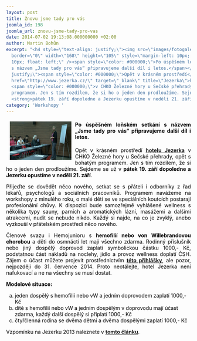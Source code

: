 ```yaml
---
layout: post
title: Znovu jsme tady pro vás
joomla_id: 198
joomla_url: znovu-jsme-tady-pro-vas
date: 2014-07-02 19:13:08.000000000 +02:00
author: Martin Bohůn
excerpt: "<h4 style=\"text-align: justify;\"><img src=\"images/fotogalerie/workshopy/jezerka/snmek38%201024x576.jpg\"
  border=\"0\" width=\"168\" height=\"105\" style=\"margin-left: 10px; margin-right:
  10px; float: left;\" /><span style=\"color: #000000;\">Po úspěšném loňském setkání
  s názvem „Jsme tady pro vás“ připravujeme další díl i letos.</span></h4>\r\n<p style=\"text-align:
  justify;\"><span style=\"color: #000000;\">Opět v krásném prostředí</span> <strong><a
  href=\"http://www.jezerka.cz/\" target=\"_blank\" title=\"Jezerka\">hotelu Jezerka</a></strong>
  <span style=\"color: #000000;\">v CHKO Železné hory u Sečské přehrady, opět s bohatým
  programem. Jen s tím rozdílem, že si ho o jeden den prodloužíme. Sejdeme se už v
  <strong>pátek 19. září dopoledne a Jezerku opustíme v neděli 21. září</strong>.</span></p>"
category: 'Workshopy '
---
```

<h4 style="text-align: justify;"><img src="images/fotogalerie/workshopy/jezerka/snmek38%201024x576.jpg" border="0" width="168" height="105" style="margin-left: 10px; margin-right: 10px; float: left;" /><span style="color: #000000;">Po úspěšném loňském setkání s názvem „Jsme tady pro vás“ připravujeme další díl i letos.</span></h4>

<p style="text-align: justify;"><span style="color: #000000;">Opět v krásném prostředí</span> <strong><a href="http://www.jezerka.cz/" target="_blank" title="Jezerka">hotelu Jezerka</a></strong> <span style="color: #000000;">v CHKO Železné hory u Sečské přehrady, opět s bohatým programem. Jen s tím rozdílem, že si ho o jeden den prodloužíme. Sejdeme se už v <strong>pátek 19. září dopoledne a Jezerku opustíme v neděli 21. září</strong>.</span></p>



<p style="text-align: justify;"><span style="color: #000000;">Přijeďte se dovědět něco nového, setkat se s přáteli i odborníky z řad lékařů, psychologů a sociálních pracovníků. Programem navážeme na workshopy z minulého roku, o malé děti se ve speciálních koutcích postarají profesionální chůvy. K dispozici bude samozřejmě vyhlášené wellness s několika typy sauny, parních a aromatických lázní, masážemi a dalšími atrakcemi, nudit se nebude nikdo. Každý si najde, na co je zvyklý, anebo vyzkouší v přátelském prostředí něco nového.</span></p>

<p style="text-align: justify;"><span style="color: #000000;">Členové svazu i Hemojunioru s <strong>hemofilií nebo von Willebrandovou chorobou</strong> a děti do osmnácti let mají všechno zdarma. Rodinný příslušník nebo jiný dospělý doprovod zaplatí symbolickou částku 1000,- Kč, podstatnou část nákladů na noclehy, jídlo a provoz wellness doplatí ČSH. Zájem o účast můžete projevit prostřednictvím</span> <a href="index.php/cs/?option=com_chronoforms&amp;chronoform=Deadline" title="Deadline"><strong>této přihlášky</strong></a>, <span style="color: #000000;">ale pozor, nejpozději do 31. července 2014. Proto neotálejte, hotel Jezerka není nafukovací a ne na všechny se musí dostat.</span></p>

<p><strong><span style="color: #000000;">Modelové situace:</span></strong></p>

<ol style="list-style-type: lower-alpha;">

<li><span style="color: #000000;">jeden dospělý s hemofilií nebo vW a jedním doprovodem zaplatí 1000,- Kč</span></li>

<li><span style="color: #000000;">dítě s hemofilií nebo vW a jedním dospělým v doprovodu mají účast zdarma, každý další dospělý si připlatí 1000,- Kč</span></li>

<li><span style="color: #000000;">čtyřčlenná rodina se dvěma dětmi a dvěma dospělými zaplatí 1000,- Kč</span></li>

</ol>

<p><span style="color: #000000;">Vzpomínku na Jezerku 2013 naleznete v</span> <strong><a href="index.php/cs/akce-seznam/14-akce3/174-slunecny-hemofilicky-vikend" title="Jezerka 2013">tomto článku</a></strong>.</p>
